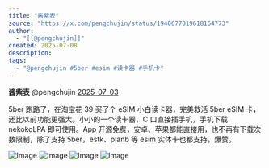 ```yaml
---
title: "酱紫表"
source: "https://x.com/pengchujin/status/1940677019618164773"
author:
  - "[[@pengchujin]]"
created: 2025-07-08
description:
tags:
  - "@pengchujin #5ber #esim #读卡器 #手机卡"
---
```

**酱紫表** @pengchujin [2025-07-03](https://x.com/pengchujin/status/1940677019618164773)

5ber 跑路了，在淘宝花 39 买了个 eSIM 小白读卡器，完美救活 5ber eSIM 卡，还比以前功能更强大。小小的一个读卡器，C 口直接插手机，手机下载 nekokoLPA 即可使用。App 开源免费，安卓、苹果都能直接用，也不再有下载次数限制，除了支持 5ber，estk、planb 等 esim 实体卡也都支持，爆赞。

![Image](https://pbs.twimg.com/media/Gu6qybgb0AEAJ0G?format=jpg&name=large) ![Image](https://pbs.twimg.com/media/Gu6q0szWwAADYlb?format=jpg&name=large) ![Image](https://pbs.twimg.com/media/Gu6q1dzXkAAlGyu?format=jpg&name=large) ![Image](https://pbs.twimg.com/media/Gu6rZJDaAAA3deJ?format=jpg&name=large)
